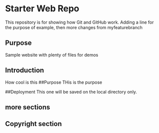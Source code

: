 # Starter Web Repo

This repository is for showing how Git and GitHub work. Adding a line for the purpose of example, then more changes from myfeaturebranch

## Purpose

Sample website with plenty of files for demos

## Introduction
How cool is this
##Purpose
THis is the purpose

##Deployment
This one will be saved on the local directory only.
## more sections

## Copyright section 